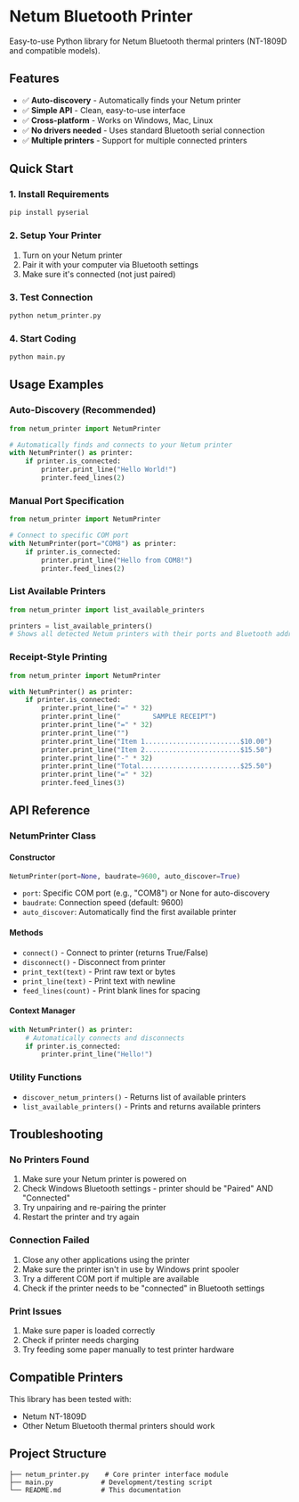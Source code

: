 # Netum Bluetooth Printer

Easy-to-use Python library for Netum Bluetooth thermal printers (NT-1809D and compatible models).

## Features

- ✅ **Auto-discovery** - Automatically finds your Netum printer
- ✅ **Simple API** - Clean, easy-to-use interface
- ✅ **Cross-platform** - Works on Windows, Mac, Linux
- ✅ **No drivers needed** - Uses standard Bluetooth serial connection
- ✅ **Multiple printers** - Support for multiple connected printers

## Quick Start

### 1. Install Requirements
```bash
pip install pyserial
```

### 2. Setup Your Printer
1. Turn on your Netum printer
2. Pair it with your computer via Bluetooth settings
3. Make sure it's connected (not just paired)

### 3. Test Connection
```bash
python netum_printer.py
```

### 4. Start Coding
```bash
python main.py
```

## Usage Examples

### Auto-Discovery (Recommended)
```python
from netum_printer import NetumPrinter

# Automatically finds and connects to your Netum printer
with NetumPrinter() as printer:
    if printer.is_connected:
        printer.print_line("Hello World!")
        printer.feed_lines(2)
```

### Manual Port Specification
```python
from netum_printer import NetumPrinter

# Connect to specific COM port
with NetumPrinter(port="COM8") as printer:
    if printer.is_connected:
        printer.print_line("Hello from COM8!")
        printer.feed_lines(2)
```

### List Available Printers
```python
from netum_printer import list_available_printers

printers = list_available_printers()
# Shows all detected Netum printers with their ports and Bluetooth addresses
```

### Receipt-Style Printing
```python
from netum_printer import NetumPrinter

with NetumPrinter() as printer:
    if printer.is_connected:
        printer.print_line("=" * 32)
        printer.print_line("        SAMPLE RECEIPT")
        printer.print_line("=" * 32)
        printer.print_line("")
        printer.print_line("Item 1........................$10.00")
        printer.print_line("Item 2........................$15.50")
        printer.print_line("-" * 32)
        printer.print_line("Total.........................$25.50")
        printer.print_line("=" * 32)
        printer.feed_lines(3)
```

## API Reference

### NetumPrinter Class

#### Constructor
```python
NetumPrinter(port=None, baudrate=9600, auto_discover=True)
```
- `port`: Specific COM port (e.g., "COM8") or None for auto-discovery
- `baudrate`: Connection speed (default: 9600)
- `auto_discover`: Automatically find the first available printer

#### Methods
- `connect()` - Connect to printer (returns True/False)
- `disconnect()` - Disconnect from printer
- `print_text(text)` - Print raw text or bytes
- `print_line(text)` - Print text with newline
- `feed_lines(count)` - Print blank lines for spacing

#### Context Manager
```python
with NetumPrinter() as printer:
    # Automatically connects and disconnects
    if printer.is_connected:
        printer.print_line("Hello!")
```

### Utility Functions
- `discover_netum_printers()` - Returns list of available printers
- `list_available_printers()` - Prints and returns available printers

## Troubleshooting

### No Printers Found
1. Make sure your Netum printer is powered on
2. Check Windows Bluetooth settings - printer should be "Paired" AND "Connected"
3. Try unpairing and re-pairing the printer
4. Restart the printer and try again

### Connection Failed
1. Close any other applications using the printer
2. Make sure the printer isn't in use by Windows print spooler
3. Try a different COM port if multiple are available
4. Check if the printer needs to be "connected" in Bluetooth settings

### Print Issues
1. Make sure paper is loaded correctly
2. Check if printer needs charging
3. Try feeding some paper manually to test printer hardware

## Compatible Printers

This library has been tested with:
- Netum NT-1809D
- Other Netum Bluetooth thermal printers should work

## Project Structure

```
├── netum_printer.py    # Core printer interface module
├── main.py            # Development/testing script
└── README.md          # This documentation
```